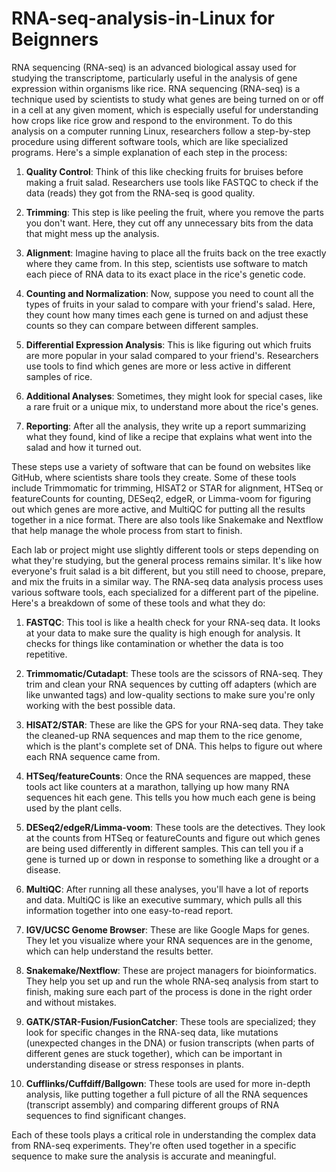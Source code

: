 # RNA-seq-analysis-in-Linux for Beignners
RNA sequencing (RNA-seq) is an advanced biological assay used for studying the transcriptome, particularly useful in the analysis of gene expression within organisms like rice. 
RNA sequencing (RNA-seq) is a technique used by scientists to study what genes are being turned on or off in a cell at any given moment, which is especially useful for understanding how crops like rice grow and respond to the environment. To do this analysis on a computer running Linux, researchers follow a step-by-step procedure using different software tools, which are like specialized programs. Here's a simple explanation of each step in the process:

1. **Quality Control**: Think of this like checking fruits for bruises before making a fruit salad. Researchers use tools like FASTQC to check if the data (reads) they got from the RNA-seq is good quality.

2. **Trimming**: This step is like peeling the fruit, where you remove the parts you don't want. Here, they cut off any unnecessary bits from the data that might mess up the analysis.

3. **Alignment**: Imagine having to place all the fruits back on the tree exactly where they came from. In this step, scientists use software to match each piece of RNA data to its exact place in the rice's genetic code.

4. **Counting and Normalization**: Now, suppose you need to count all the types of fruits in your salad to compare with your friend's salad. Here, they count how many times each gene is turned on and adjust these counts so they can compare between different samples.

5. **Differential Expression Analysis**: This is like figuring out which fruits are more popular in your salad compared to your friend's. Researchers use tools to find which genes are more or less active in different samples of rice.

6. **Additional Analyses**: Sometimes, they might look for special cases, like a rare fruit or a unique mix, to understand more about the rice's genes.

7. **Reporting**: After all the analysis, they write up a report summarizing what they found, kind of like a recipe that explains what went into the salad and how it turned out.

These steps use a variety of software that can be found on websites like GitHub, where scientists share tools they create. Some of these tools include Trimmomatic for trimming, HISAT2 or STAR for alignment, HTSeq or featureCounts for counting, DESeq2, edgeR, or Limma-voom for figuring out which genes are more active, and MultiQC for putting all the results together in a nice format. There are also tools like Snakemake and Nextflow that help manage the whole process from start to finish.

Each lab or project might use slightly different tools or steps depending on what they're studying, but the general process remains similar. It's like how everyone's fruit salad is a bit different, but you still need to choose, prepare, and mix the fruits in a similar way.
The RNA-seq data analysis process uses various software tools, each specialized for a different part of the pipeline. Here's a breakdown of some of these tools and what they do:

1. **FASTQC**: This tool is like a health check for your RNA-seq data. It looks at your data to make sure the quality is high enough for analysis. It checks for things like contamination or whether the data is too repetitive.

2. **Trimmomatic/Cutadapt**: These tools are the scissors of RNA-seq. They trim and clean your RNA sequences by cutting off adapters (which are like unwanted tags) and low-quality sections to make sure you're only working with the best possible data.

3. **HISAT2/STAR**: These are like the GPS for your RNA-seq data. They take the cleaned-up RNA sequences and map them to the rice genome, which is the plant's complete set of DNA. This helps to figure out where each RNA sequence came from.

4. **HTSeq/featureCounts**: Once the RNA sequences are mapped, these tools act like counters at a marathon, tallying up how many RNA sequences hit each gene. This tells you how much each gene is being used by the plant cells.

5. **DESeq2/edgeR/Limma-voom**: These tools are the detectives. They look at the counts from HTSeq or featureCounts and figure out which genes are being used differently in different samples. This can tell you if a gene is turned up or down in response to something like a drought or a disease.

6. **MultiQC**: After running all these analyses, you'll have a lot of reports and data. MultiQC is like an executive summary, which pulls all this information together into one easy-to-read report.

7. **IGV/UCSC Genome Browser**: These are like Google Maps for genes. They let you visualize where your RNA sequences are in the genome, which can help understand the results better.

8. **Snakemake/Nextflow**: These are project managers for bioinformatics. They help you set up and run the whole RNA-seq analysis from start to finish, making sure each part of the process is done in the right order and without mistakes.

9. **GATK/STAR-Fusion/FusionCatcher**: These tools are specialized; they look for specific changes in the RNA-seq data, like mutations (unexpected changes in the DNA) or fusion transcripts (when parts of different genes are stuck together), which can be important in understanding disease or stress responses in plants.

10. **Cufflinks/Cuffdiff/Ballgown**: These tools are used for more in-depth analysis, like putting together a full picture of all the RNA sequences (transcript assembly) and comparing different groups of RNA sequences to find significant changes.

Each of these tools plays a critical role in understanding the complex data from RNA-seq experiments. They're often used together in a specific sequence to make sure the analysis is accurate and meaningful.
